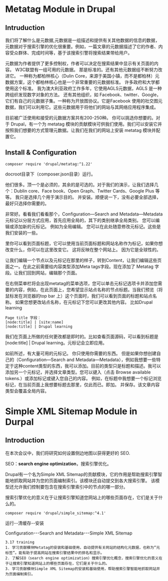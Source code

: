 # Metatag Module in Drupal

## Intruduction

我们将了解什么是元数据,元数据是一组描述和提供有关其他数据的信息的数据，元数据对于搜索引擎的优化很重要。例如，一篇文章的元数据描述了它的作者、内容受众群体、完成时间等，基于该搜索引警将搜索结果带给用户。

元数据为作者提供了更多控制权，作者可以决定在搜索结果中显示有关页面的内容。
W3C联盟有一组可用的元数据。 那是标准的。还有其他元数据组不断努力改进它。
一种称为都柏林核心（Dulin Core，来源于美国小镇，而不是都柏林）元数据方案，这个都柏林核心也是一个非常重要的元数据标准。 许多政府和大学都使用这个标准。
我为澳大利亚政府工作多年，它使用AGLS元数据，AGLS 是一种跨组织发现数字对象的方法。
还有其他组织，如 Facebook、twitter、Google，它们有自己的元数据子集。一种称为开放图协议。它是Facebook 使用的社交图元数据，我们可以利用它。这些元数据用于将他们的网站与其网络应用程序集成。

目前被广泛使用和接受的元数据方案共有200-250种。 你可以挑选你想要的。对于 Drupal，有一个为 metatag 模块的贡献模块可供我们使用。我们可以安装它并按照我们想要的方式管理元数据。让我们在我们的网站上安装 metatag 模块并配置它。

## Install & Configuration

```
composer require 'drupal/metatag:^1.22'
```
docroot目录下（composer.json目录）运行。

他们很多。顶一个是必须的，其余的是可选的。对于我们的演示，让我们选择几个：Dublin core、Face book、Open Graph、Twitter Cards、Google Plus 等等。 我只是选择几个用于演示目的。 并安装。顺便说一下，没有必要全部选择， 最好只选择你需要的。

非常好。看看我们看看那个，Configuration—Search and Metadata—Metadata
元标记以分层方式应用，首先应用全局的，其下的类别继承全局类别。
您可以编辑或添加新的元标记。 例如为全局编辑。 您可以在此处随意修改元标记。这些是我们安装的一些。

里你可以看到页面标题，它可以使用当前页面标题和网站名称作为标记，如果你想改变什么，你可以在这里改变它。 这将反映在整个网站上。 因为它是全球性的。

让我们编辑一个节点以及元标记在那里的样子，转到Content，让我们编辑这些页面之一。在此之前需要给内容类型添加Meta tags字段。现在添加了 Metatag 字段。让我们回到网站，编辑那个页面。

在右侧菜单栏将会出现metatag的菜单选项，您可以单击元标记选项卡并添加您需要的内容，例如，在此页面上，您希望显示站点名称的节点标题。当我们预览（将鼠标发在浏览器的top bar 上）这个页面时，我们可以看到页面的标题和站点名称。 如果您想更改站点名称，在元标记下您可以更改其他内容。 比如Drupal learning
```
Page title 字段：
[node:title] | [site:name]
[node:title] | Drupal learning
```

我们在页面上所做的任何更改都是即时的。比如查看页面源码，可以看到标题是[node:title] | Drupal learning。元标记会立即应用。

如前所述，有大量可用的元标记。 你只使用你需要的东西。 但是如果你想创建自己的（Configuration—Search and Metadata—Metadata），例如我想要一些特定于这种content类型的东西，我可以添加。目前的类型只是标题和描述。我可以添加另一个元标记，并选择文章类型。您可以键入（点击 Browse available tokens.）或添加标记或键入您自己的内容。 例如，在标题中我想要一个标记浏览标记，在当前页面上我想要标题去那里，仅此而已。即加。
并保存。该文章内容类型会覆盖全局内容。

# Simple XML Sitemap Module in Durpal

## Introduction

在本次会议中，我们将研究如何设置侧边地图以获得更好的 SEO.

SEO：**search engine optimization**，搜索引擎优化。

Drupal有一个名为Simple XML Sitemap的贡献模块，它的作用是帮助搜索引擎智能地抓取网站并为您的页面编制索引。该模块还自动提交到各大搜索引擎。 该模型还允许我们控制要包含在搜索引擎索引中的节点的哪一部分。

搜索引擎优化的意义在于让搜索引擎知道您网站上的哪些页面存在，它们是关于什么的。

```
composer require 'drupal/simple_sitemap:^4.1'
```

运行--清缓存--安装

Configuration---Search and Metadata---Simple XML Sitemap

```
3.17 training
1. 学习贡献模块Metatag的安装和基础使用，自动提供有关网站的结构化元数据，也称为“元标签”。能有助于提高网站在搜索引擎结果中的排名和显示。
2. 了解SEO（search engine optimization）搜索引擎优化概念，搜索引擎优化的意义在于让搜索引擎知道网站上的哪些页面存在，它们是关于什么的。
3. 学习贡献模块Simple XML Sitemap的安装和基础使用，帮助搜索引擎智能地抓取网站并为页面编制索引。
```

